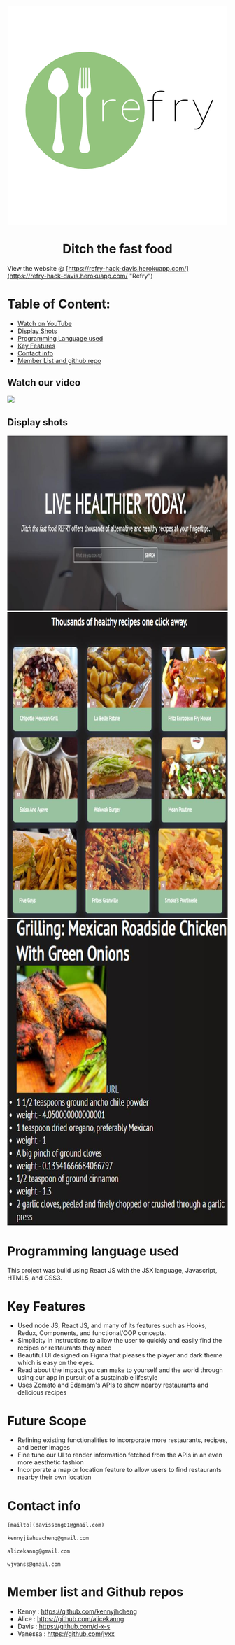  <div align="center"><img src ="refry.png" style="vertical-align:middle"></div>
 
 # <div align="center">Ditch the fast food</div>





View the website @ [https://refry-hack-davis.herokuapp.com/](https://refry-hack-davis.herokuapp.com/ "Refry")

# Table of Content:
- [Watch on YouTube](#watch-our-video)
- [Display Shots](#display-shots)
- [Programming Language used ](#programming-language-used)
- [Key Features](#key-features)
- [Contact info](#contact-info)
- [Member List and github repo](#member-list-and-github-repos)

## Watch our video
[![](https://i.ytimg.com/vi/VVLTVvItczg/hqdefault.jpg)](https://www.youtube.com/watch?v=VVLTVvItczg&feature=youtu.be "Watch our Pitch on YouTube")

## Display shots

<div align="center"><img src ="homePage.jpg" width="800" height="400"></div>  
<div align="center"><img src ="restaurantPage.jpg" width="600" height="700"></div>  
<div align="center"><img src ="Recipe.jpg" width="600" height="700"></div>  

# Programming language used

This project was build using React JS with the JSX language, Javascript, HTML5, and CSS3.

# Key Features
- Used node JS, React JS, and many of its features such as Hooks, Redux, Components, and functional/OOP concepts.
- Simplicity in instructions to allow the user to quickly and easily find the recipes or restaurants they need
- Beautiful UI designed on Figma that pleases the player and dark theme which is easy on the eyes.
- Read about the impact you can make to yourself and the world through using our app in pursuit of a sustainable lifestyle
- Uses Zomato and Edamam's APIs to show nearby restaurants and delicious recipes

# Future Scope 
- Refining existing functionalities to incorporate more restaurants, recipes, and better images
- Fine tune our UI to render information fetched from the APIs in an even more aesthetic fashion
- Incorporate a map or location feature to allow users to find restaurants nearby their own location


 
 # Contact info 
 
 ```
 [mailto](davissong01@gmail.com)
 ```
 ```
 kennyjiahuacheng@gmail.com
 ```
 ```
 alicekanng@gmail.com
 ```
 ```
 wjvanss@gmail.com
 ```

 
 # Member list and Github repos
 - Kenny : https://github.com/kennyjhcheng
 - Alice : https://github.com/alicekanng
 - Davis : https://github.com/d-x-s
 - Vanessa : https://github.com/jvxx

 

